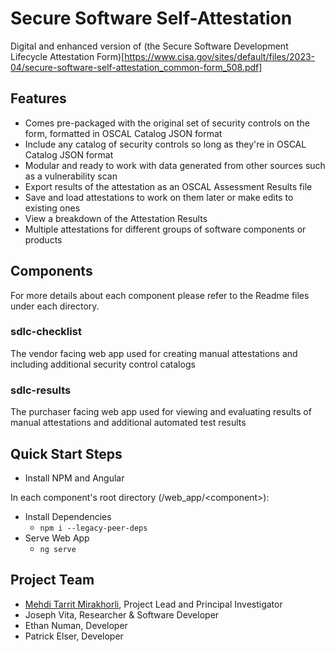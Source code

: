 # Secure Software Self-Attestation
Digital and enhanced version of (the Secure Software Development Lifecycle Attestation Form)[https://www.cisa.gov/sites/default/files/2023-04/secure-software-self-attestation_common-form_508.pdf]

## Features
- Comes pre-packaged with the original set of security controls on the form, formatted in OSCAL Catalog JSON format
- Include any catalog of security controls so long as they're in OSCAL Catalog JSON format
- Modular and ready to work with data generated from other sources such as a vulnerability scan
- Export results of the attestation as an OSCAL Assessment Results file
- Save and load attestations to work on them later or make edits to existing ones
- View a breakdown of the Attestation Results 
- Multiple attestations for different groups of software components or products

## Components
For more details about each component please refer to the Readme files under each directory.

### sdlc-checklist
The vendor facing web app used for creating manual attestations and including additional security control catalogs 

### sdlc-results
The purchaser facing web app used for viewing and evaluating results of manual attestations and additional automated test results

## Quick Start Steps
- Install NPM and Angular

In each component's root directory (/web_app/&lt;component&gt;):
- Install Dependencies 
  - `npm i --legacy-peer-deps`
- Serve Web App 
  - `ng serve`

## Project Team
- [Mehdi Tarrit Mirakhorli](https://mehdimirakhorli.github.io/), Project Lead and Principal Investigator
- Joseph Vita, Researcher & Software Developer
- Ethan Numan, Developer
- Patrick Elser, Developer 
